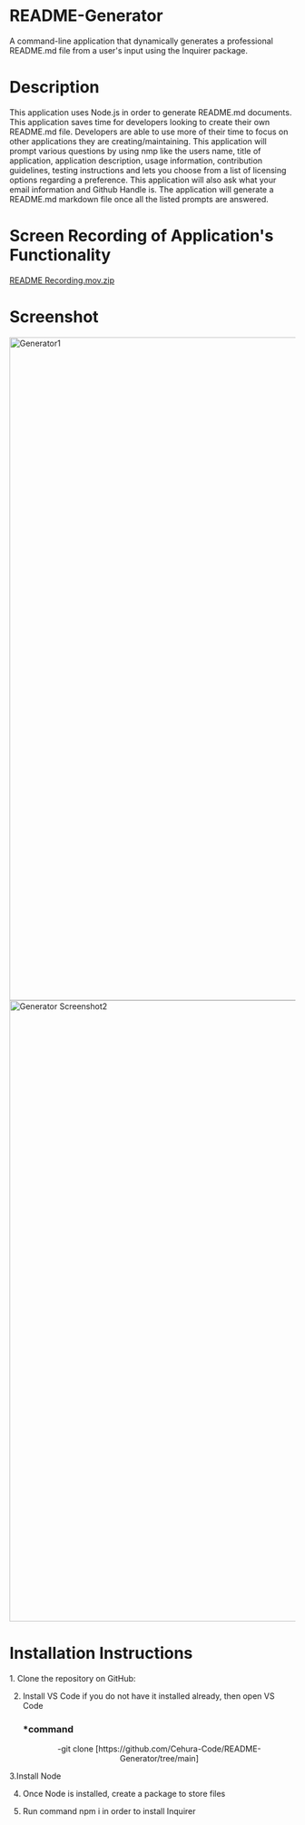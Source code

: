 # README-Generator
A command-line application that dynamically generates a professional README.md file from a user's input using the Inquirer package.

<h1>Description</h1>
This application uses Node.js in order to generate README.md documents. This application saves time for developers looking to create their
own README.md file. Developers are able to use more of their time to focus on other applications they are creating/maintaining.
This application will prompt various questions by using nmp like the users name, title of application, application description, usage information, contribution guidelines, testing instructions and lets you choose from a list of licensing options regarding a preference.
This application will also ask what your email information and Github Handle is.
The application will generate a README.md markdown file once all the listed prompts are answered.

<h1>Screen Recording of Application's Functionality</h1>

[README Recording.mov.zip](https://github.com/Cehura-Code/README-Generator/files/12489554/README.Recording.mov.zip)

<h1>Screenshot</h1>
<img width="1169" alt="Generator1" src="https://github.com/Cehura-Code/README-Generator/assets/134533516/518e10a8-6a9a-4f2d-bae6-4883b0f35671">
<img width="1095" alt="Generator Screenshot2" src="https://github.com/Cehura-Code/README-Generator/assets/134533516/65a86187-3c71-47ff-9385-48dae84fdeed">

<h1>Installation Instructions</h1>
1. Clone the repository on GitHub: 


2. Install VS Code if you do not have it installed already, then open VS Code
     <h3>*command</h3>
    <center>-git clone [https://github.com/Cehura-Code/README-Generator/tree/main]</center>

3.Install Node

4. Once Node is installed, create a package to store files

5. Run command npm i in order to install Inquirer






